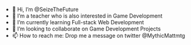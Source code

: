 - 👋 Hi, I’m @SeizeTheFuture
- 👀 I’m a teacher who is also interested in Game Development
- 🌱 I’m currently learning Full-stack Web Development
- 💞️ I’m looking to collaborate on Game Development Projects
- 📫 How to reach me: Drop me a message on twitter @MythicMattmtg

<!---
SeizeTheFuture/SeizeTheFuture is a ✨ special ✨ repository because its `README.md` (this file) appears on your GitHub profile.
You can click the Preview link to take a look at your changes.
--->
